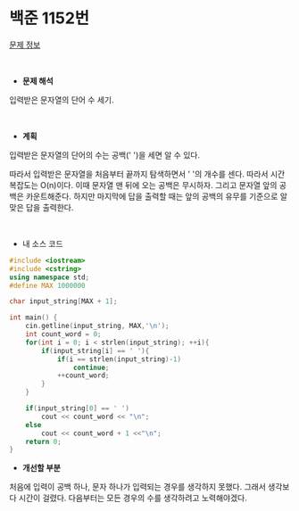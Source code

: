 # 백준 1152번 

[문제 정보](https://www.acmicpc.net/problem/1152)

<br/>

- **문제 해석**

입력받은 문자열의 단어 수 세기. 

<br/>

- **계획**

입력받은 문자열의 단어의 수는 공백(' ')을 세면 알 수 있다.

따라서 입력받은 문자열을 처음부터 끝까지 탐색하면서 ' '의 개수를 센다. 따라서 시간 복잡도는 O(n)이다. 이때 문자열 맨 뒤에 오는 공백은 무시하자. 그리고 문자열 앞의 공백은 카운트해준다. 하지만 마지막에 답을 출력할 때는 앞의 공백의 유무를 기준으로 알맞은 답을 출력한다.

<br/>

- 내 소스 코드

```c++
#include <iostream>
#include <cstring>
using namespace std;
#define MAX 1000000

char input_string[MAX + 1];

int main() {
    cin.getline(input_string, MAX,'\n');
    int count_word = 0;
    for(int i = 0; i < strlen(input_string); ++i){
        if(input_string[i] == ' '){
            if(i == strlen(input_string)-1)
                continue;
            ++count_word;
        }
    }

    if(input_string[0] == ' ')
        cout << count_word << "\n";
    else
        cout << count_word + 1 <<"\n";
    return 0;
}
```



- **개선할 부분**

처음에 입력이 공백 하나, 문자 하나가 입력되는 경우를 생각하지 못했다. 그래서 생각보다 시간이 걸렸다. 다음부터는 모든 경우의 수를 생각하려고 노력해야겠다. 